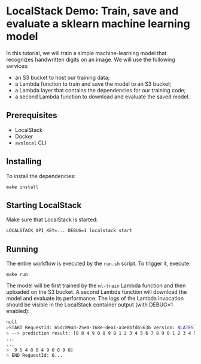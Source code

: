 # LocalStack Demo: Train, save and evaluate a sklearn machine learning model

In this tutorial, we will train a simple machine-learning model that recognizes handwritten digits on an image. 
We will use the following services:

* an S3 bucket to host our training data;
* a Lambda function to train and save the model to an S3 bucket;
* a Lambda layer that contains the dependencies for our training code;
* a second Lambda function to download and evaluate the saved model.

## Prerequisites

* LocalStack
* Docker
* `awslocal` CLI

## Installing

To install the dependencies:
```
make install
```

## Starting LocalStack

Make sure that LocalStack is started:
```
LOCALSTACK_API_KEY=... DEBUG=1 localstack start
```

## Running

The entire workflow is executed by the `run.sh` script. To trigger it, execute:
```
make run
```
The model will be first trained by the `ml-train` Lambda function and then uploaded on the S3 bucket.
A second Lambda function will download the model and evaluate its performance.
The logs of the Lambda invocation should be visible in the LocalStack container output (with DEBUG=1 enabled):

```bash
null
>START RequestId: 65dc894d-25e0-168e-dea1-a3e8bfdb563b Version: $LATEST
> --> prediction result: [8 8 4 9 0 8 9 8 1 2 3 4 5 6 7 8 9 0 1 2 3 4 5 6 7 8 9 0 1 2 3 4 9 6 7 8 9
...
...
>  9 5 4 8 8 4 9 0 8 9 8]
> END RequestId: 6...
```